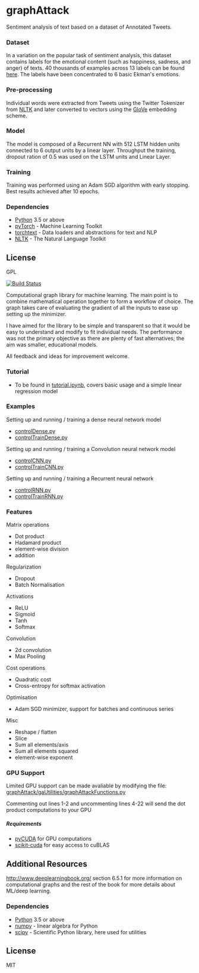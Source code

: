 # graphAttack

Sentiment analysis of text based on a dataset of Annotated Tweets. 


### Dataset

In a variation on the popular task of sentiment analysis, this dataset contains labels for the emotional content (such as happiness, sadness, and anger) of texts. 40 thousands of examples across 13 labels can be found [here]. The labels have been concentrated to 6 basic Ekman's emotions.

### Pre-processing

Individual words were extracted from Tweets using the Twitter Tokenizer from [NLTK] and later converted to vectors using the [GloVe] embedding scheme.

### Model

The model is composed of a Recurrent NN with 512 LSTM hidden units connected to 6 output units by a linear layer. Throughput the training, dropout ration of 0.5 was used on the LSTM units and Linear Layer.

### Training

Training was performed using an Adam SGD algorithm with early stopping. Best results achieved after 10 epochs.

### Dependencies
* [Python] 3.5 or above
* [pyTorch] - Machine Learning Toolkit
* [torchtext] - Data loaders and abstractions for text and NLP
* [NLTK] - The Natural Language Toolkit



License
----

GPL


[//]: # (These are reference links used in the body of this note and get stripped out when the markdown processor does its job. There is no need to format nicely because it shouldn't be seen. Thanks SO - http://stackoverflow.com/questions/4823468/store-comments-in-markdown-syntax)


   [here]: <https://data.world/crowdflower/sentiment-analysis-in-text>
   [NLTK]: <http://www.nltk.org/>
   [GloVe]: <https://nlp.stanford.edu/projects/glove/>
   [pyTorch]: <http://pytorch.org/>
   [torchtext]: <https://github.com/pytorch/text>




[![Build Status](https://travis-ci.org/jgolebiowski/graphAttack.svg?branch=master)](https://travis-ci.org/jgolebiowski/graphAttack)

Computational graph library for machine learning. The main point is to combine mathematical operation together to form a workflow of choice. The graph takes care of evaluating the gradient of all the inputs to ease up setting up the minimizer.

I have aimed for the library to be simple and transparent so that it would be easy to understand and modify to fit individual needs. The performance was not the primary objective as there are plenty of fast alternatives; the aim was smaller, educational models.

All feedback and ideas for improvement welcome.


### Tutorial
 - To be found in [tutorial.ipynb], covers basic usage and a simple linear regression model

### Examples
Setting up and running / training a dense neural network model
 - [controlDense.py]
 - [controlTrainDense.py]

Setting up and running / training a Convolution neural network model
 - [controlCNN.py]
 - [controlTrainCNN.py]

Setting up and running / training a Recurrent neural network
 - [controlRNN.py]
 - [controlTrainRNN.py]
 
### Features
Matrix operations
- Dot product
- Hadamard product
- element-wise division
- addition

Regularization
- Dropout
- Batch Normalisation

Activations
- ReLU
- Sigmoid
- Tanh
- Softmax

Convolution
- 2d convolution
- Max Pooling

Cost operations
- Quadratic cost
- Cross-entropy for softmax activation

Optimisation
- Adam SGD minimizer, support for batches and continuous series

Misc
- Reshape / flatten
- Slice
- Sum all elements/axis
- Sum all elements squared
- element-wise exponent




### GPU Support
Limited GPU support can be made avaliable by modifying the file:
[graphAttack/gaUtilities/graphAttackFunctions.py]

Commenting out lines 1-2 and uncommenting lines 4-22 will send the dot product computations to your GPU

##### Requirements
 - [pyCUDA] for GPU computations
 - [scikit-cuda] for easy access to cuBLAS

## Additional Resources

http://www.deeplearningbook.org/
section 6.5.1 for more information on computational graphs and the rest of the book for more details about ML/deep learning.


### Dependencies
* [Python] 3.5 or above
* [numpy] - linear algebra for Python
* [scipy] - Scientific Python library, here used for utilities



License
----

MIT


[//]: # (These are reference links used in the body of this note and get stripped out when the markdown processor does its job. There is no need to format nicely because it shouldn't be seen. Thanks SO - http://stackoverflow.com/questions/4823468/store-comments-in-markdown-syntax)


   [numpy]: <http://www.numpy.org/>
   [python]: <https://www.python.org/>
   [scipy]: <https://www.scipy.org/index.html>
   [controlCNN.py]: <https://github.com/jgolebiowski/graphAttack/blob/master/controlCNN.py>
   [controlDense.py]: <https://github.com/jgolebiowski/graphAttack/blob/master/controlDense.py>
   [controlRNN.py]: <https://github.com/jgolebiowski/graphAttack/blob/master/controlRNN.py>
   [controlTrainCNN.py]: <https://github.com/jgolebiowski/graphAttack/blob/master/controlTrainCNN.py>
   [controlTrainRNN.py]: <https://github.com/jgolebiowski/graphAttack/blob/master/controlTrainRNN.py>
   [controlTrainDense.py]: <https://github.com/jgolebiowski/graphAttack/blob/master/controlTrainDense.py>
   [tutorial.ipynb]: <https://github.com/jgolebiowski/graphAttack/blob/master/tutorial.ipynb>
   [graphAttack/gaUtilities/graphAttackFunctions.py]: <https://github.com/jgolebiowski/graphAttack/blob/master/graphAttack/gaUtilities/graphAttackFunctions.py>
   [pyCUDA]: <https://developer.nvidia.com/pycuda>
   [scikit-cuda]: <http://scikit-cuda.readthedocs.io/en/latest/index.html#>